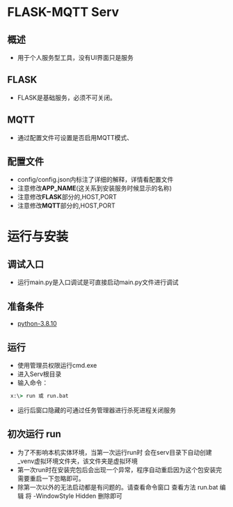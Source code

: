 # FLASK-MQTT Serv
## 概述
- 用于个人服务型工具，没有UI界面只是服务
## FLASK
- FLASK是基础服务，必须不可关闭。
## MQTT
- 通过配置文件可设置是否启用MQTT模式、
## 配置文件
- config/config.json内标注了详细的解释，详情看配置文件
- 注意修改**APP_NAME**(这关系到安装服务时候显示的名称)
- 注意修改**FLASK**部分的,HOST,PORT
- 注意修改**MQTT**部分的,HOST,PORT
# 运行与安装
## 调试入口
- 运行main.py是入口调试是可直接启动main.py文件进行调试
## 准备条件
- [python-3.8.10](https://www.python.org/ftp/python/3.8.10/python-3.8.10-amd64.exe)
## 运行
- 使用管理员权限运行cmd.exe
- 进入Serv根目录
- 输入命令：
``` cmd
 x:\> run 或 run.bat
```
- 运行后窗口隐藏的可通过任务管理器进行杀死进程关闭服务
## 初次运行 run
- 为了不影响本机实体环境，当第一次运行run时 会在serv目录下自动创建_venv虚拟环境文件夹，该文件夹是虚拟环境
- 第一次run时在安装完包后会出现一个异常，程序自动重启因为这个包安装完需要重启一下忽略即可。
- 除第一次以外的无法启动都是有问题的。请查看命令窗口 查看方法 run.bat 编辑 将 -WindowStyle Hidden 删除即可



